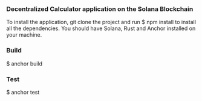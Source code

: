 ### Decentralized Calculator application on the Solana Blockchain

To install the application, git clone the project and run $ npm install to install all the dependencies.
You should have Solana, Rust and Anchor installed on your machine.

### Build

$ anchor build

### Test

$ anchor test
